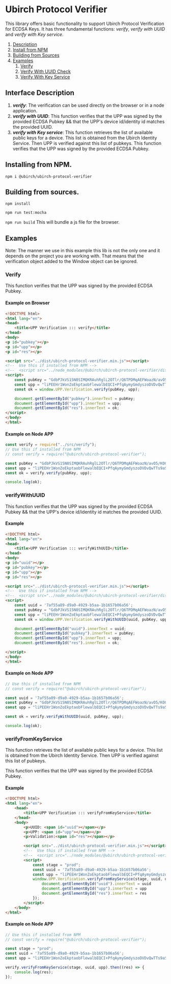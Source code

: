 # Ubirch Protocol Verifier

This library offers basic functionality to support Ubirch Protocol Verification for ECDSA Keys. It has
three fundamental functions: _verify_, _verify with UUID_ and _verify with Key service_.

1. [Description](#description)
1. [Install from NPM](#installing-from-npm)
2. [Building from Sources](#building-from-sources)
3. [Examples](#examples)
    1. [Verify](#verify)
    2. [Verify With UUID Check](#verifywithuuid)
    3. [Verify With Key Service](#verifyfromkeyservice)

## Interface Description

1. **_verify_**: The verification can be used directly on the browser or in a node application.
2. **_verify with UUID_**: This function verifies that the UPP was signed by the provided ECDSA Pubkey && that the UPP's device id/identity id matches the provided UUID.
3. **_verify with Key service_**: This function retrieves the list of available public keys for a device. This list is obtained from the Ubirch Identity Service. Then UPP is verified against this list of pubkeys.
This function verifies that the UPP was signed by the provided ECDSA Pubkey.
    
## Installing from NPM.

`npm i @ubirch/ubirch-protocol-verifier`

## Building from sources.

`npm install`

`npm run test:mocha`

`npm run build` This will bundle a js file for the browser.

## Examples

Note: The manner we use in this example this lib is not the only one and it depends on the project you are working with.
That means that the verification object added to the Window object can be ignored.

### Verify

This function verifies that the UPP was signed by the provided ECDSA Pubkey.

#### Example on Browser

```html
<!DOCTYPE html>
<html lang="en">
<head>
    <title>UPP Verification ::: verify</title>
</head>
<body>
<p id="pubkey"></p>
<p id="upp"></p>
<p id="res"></p>

<script src="../dist/ubirch-protocol-verifier.min.js"></script>
<!--  Use this if installed from NPM -->
<!--  <script src="../node_modules/@ubirch/ubirch-protocol-verifier/dist/ubirch-protocol-verifier.min.js"></script> -->
<script>
    const pubKey = "GdbPJkVS15N0SIMQKRAuhRglL2OTlr/Q6TPDMqAEFWoazN/avO5/KO0iSjOKrUa7qWgiEB8Zw/QMzn8y1XB51Q==";
    const upp = "liPEEHr1WonZoEkptaobFlewalbEQCI+PfqAymyGmdyszoDVDvQwTTs9aSLfDwFr163jyiXpKfpaddpkR6g7DtfaCz/4IJyRLostPO2PWsgwigqW9G8AxCB01pV0Aw5ngFA9RXBpJ8nu+dT8chghOj1goS4O38ZWisRATv0reU41YtXKJp6lpXh5Jt5buq4n17sBbVm3GLyiAeTmSGuAEQcxbE7j7UhOQLg8uR1Oj/Ql2tbKmhRCzR5jWg==";
    const ok = window.UPP.Verification.verify(pubKey, upp);

    document.getElementById("pubkey").innerText = pubKey;
    document.getElementById("upp").innerText = upp;
    document.getElementById("res").innerText = ok;
</script>
</body>
</html>

```

#### Example on Node APP

```js
const verify = require("../src/verify");
// Use this if installed from NPM
// const verify = require("@ubirch/ubirch-protocol-verifier"); 

const pubKey = "GdbPJkVS15N0SIMQKRAuhRglL2OTlr/Q6TPDMqAEFWoazN/avO5/KO0iSjOKrUa7qWgiEB8Zw/QMzn8y1XB51Q==";
const upp = "liPEEHr1WonZoEkptaobFlewalbEQCI+PfqAymyGmdyszoDVDvQwTTs9aSLfDwFr163jyiXpKfpaddpkR6g7DtfaCz/4IJyRLostPO2PWsgwigqW9G8AxCB01pV0Aw5ngFA9RXBpJ8nu+dT8chghOj1goS4O38ZWisRATv0reU41YtXKJp6lpXh5Jt5buq4n17sBbVm3GLyiAeTmSGuAEQcxbE7j7UhOQLg8uR1Oj/Ql2tbKmhRCzR5jWg==";
const ok = verify.verify(pubKey, upp);

console.log(ok);
```

### verifyWithUUID

This function verifies that the UPP was signed by the provided ECDSA Pubkey && that the UPP's device id/identity id matches the provided UUID.

#### Example

```html
<!DOCTYPE html>
<html lang="en">
<head>
    <title>UPP Verification ::: verifyWithUUID</title>
</head>
<body>
<p id="uuid"></p>
<p id="pubkey"></p>
<p id="upp"></p>
<p id="res"></p>

<script src="../dist/ubirch-protocol-verifier.min.js"></script>
<!--  Use this if installed from NPM -->
<!--  <script src="../node_modules/@ubirch/ubirch-protocol-verifier/dist/ubirch-protocol-verifier.min.js"></script> -->
<script>
    const uuid = '7af55a89-d9a0-4929-b5aa-1b1657b06a56';
    const pubKey = "GdbPJkVS15N0SIMQKRAuhRglL2OTlr/Q6TPDMqAEFWoazN/avO5/KO0iSjOKrUa7qWgiEB8Zw/QMzn8y1XB51Q==";
    const upp = "liPEEHr1WonZoEkptaobFlewalbEQCI+PfqAymyGmdyszoDVDvQwTTs9aSLfDwFr163jyiXpKfpaddpkR6g7DtfaCz/4IJyRLostPO2PWsgwigqW9G8AxCB01pV0Aw5ngFA9RXBpJ8nu+dT8chghOj1goS4O38ZWisRATv0reU41YtXKJp6lpXh5Jt5buq4n17sBbVm3GLyiAeTmSGuAEQcxbE7j7UhOQLg8uR1Oj/Ql2tbKmhRCzR5jWg==";
    const ok = window.UPP.Verification.verifyWithUUID(uuid, pubKey, upp);

    document.getElementById("uuid").innerText = uuid;
    document.getElementById("pubkey").innerText = pubKey;
    document.getElementById("upp").innerText = upp;
    document.getElementById("res").innerText = ok;

</script>
</body>
</html>
```

#### Example on Node APP

```js
// Use this if installed from NPM
// const verify = require("@ubirch/ubirch-protocol-verifier");

const uuid = '7af55a89-d9a0-4929-b5aa-1b1657b06a56';
const pubKey = "GdbPJkVS15N0SIMQKRAuhRglL2OTlr/Q6TPDMqAEFWoazN/avO5/KO0iSjOKrUa7qWgiEB8Zw/QMzn8y1XB51Q==";
const upp = "liPEEHr1WonZoEkptaobFlewalbEQCI+PfqAymyGmdyszoDVDvQwTTs9aSLfDwFr163jyiXpKfpaddpkR6g7DtfaCz/4IJyRLostPO2PWsgwigqW9G8AxCB01pV0Aw5ngFA9RXBpJ8nu+dT8chghOj1goS4O38ZWisRATv0reU41YtXKJp6lpXh5Jt5buq4n17sBbVm3GLyiAeTmSGuAEQcxbE7j7UhOQLg8uR1Oj/Ql2tbKmhRCzR5jWg==";

const ok = verify.verifyWithUUID(uuid, pubKey, upp);

console.log(ok);
```

### verifyFromKeyService

This function retrieves the list of available public keys for a device. This list is obtained from the Ubirch Identity Service. Then UPP is verified
against this list of pubkeys.

This function verifies that the UPP was signed by the provided ECDSA Pubkey.

#### Example

```html
<!DOCTYPE html>
<html lang="en">
    <head>
        <title>UPP Verification ::: verifyFromKeyService</title>
    </head>
    <body>
        <p>UUID: <span id="uuid"></span></p>
        <p>UPP: <span id="upp"></span></p>
        <p>Validation:<span id="res"></span></p>

        <script src="../dist/ubirch-protocol-verifier.min.js"></script>
        <!--  Use this if installed from NPM -->
        <!--  <script src="../node_modules/@ubirch/ubirch-protocol-verifier/dist/ubirch-protocol-verifier.min.js"></script> -->
        <script>
            const stage = "prod";
            const uuid = '7af55a89-d9a0-4929-b5aa-1b1657b06a56';
            const upp = "liPEEHr1WonZoEkptaobFlewalbEQCI+PfqAymyGmdyszoDVDvQwTTs9aSLfDwFr163jyiXpKfpaddpkR6g7DtfaCz/4IJyRLostPO2PWsgwigqW9G8AxCB01pV0Aw5ngFA9RXBpJ8nu+dT8chghOj1goS4O38ZWisRATv0reU41YtXKJp6lpXh5Jt5buq4n17sBbVm3GLyiAeTmSGuAEQcxbE7j7UhOQLg8uR1Oj/Ql2tbKmhRCzR5jWg==";
            window.UPP.Verification.verifyFromKeyService(stage, uuid, upp).then((res) => {
                document.getElementById("uuid").innerText = uuid
                document.getElementById("upp").innerText = upp
                document.getElementById("res").innerText = res
            });
        </script>
    </body>
</html>
```

#### Example on Node APP

```js
// Use this if installed from NPM
// const verify = require("@ubirch/ubirch-protocol-verifier");

const stage = "prod";
const uuid = '7af55a89-d9a0-4929-b5aa-1b1657b06a56';
const upp = "liPEEHr1WonZoEkptaobFlewalbEQCI+PfqAymyGmdyszoDVDvQwTTs9aSLfDwFr163jyiXpKfpaddpkR6g7DtfaCz/4IJyRLostPO2PWsgwigqW9G8AxCB01pV0Aw5ngFA9RXBpJ8nu+dT8chghOj1goS4O38ZWisRATv0reU41YtXKJp6lpXh5Jt5buq4n17sBbVm3GLyiAeTmSGuAEQcxbE7j7UhOQLg8uR1Oj/Ql2tbKmhRCzR5jWg==";

verify.verifyFromKeyService(stage, uuid, upp).then((res) => {
    console.log(res);
});
```

